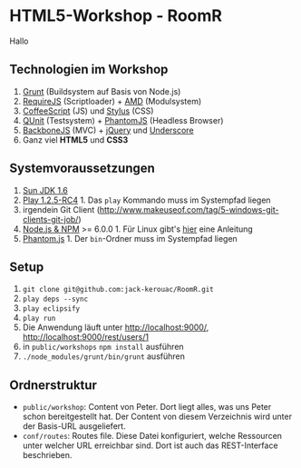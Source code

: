 HTML5-Workshop - RoomR
======================
Hallo

Technologien im Workshop
------------------------

  1. [Grunt](https://github.com/cowboy/grunt) (Buildsystem auf Basis von Node.js)
  2. [RequireJS](http://requirejs.org/) (Scriptloader) + [AMD](https://github.com/amdjs/amdjs-api/wiki/AMD) (Modulsystem)
  3. [CoffeeScript](http://coffeescript.org/) (JS) und [Stylus](http://learnboost.github.com/stylus/) (CSS)
  4. [QUnit](http://docs.jquery.com/QUnit) (Testsystem) + [PhantomJS](http://phantomjs.org/) (Headless Browser)
  5. [BackboneJS](http://backbonejs.org/) (MVC) + [jQuery](http://jquery.com/) und [Underscore](http://underscorejs.org/)
  6. Ganz viel **HTML5** und **CSS3**

Systemvoraussetzungen
---------------------

  1. [Sun JDK 1.6](http://www.oracle.com/technetwork/java/javase/downloads/jdk-6u25-download-346242.html)
  2. [Play 1.2.5-RC4](http://download.playframework.org/releases/play-1.2.5-RC4.zip)
    1. Das `play` Kommando muss im Systempfad liegen
  3. irgendein Git Client (<http://www.makeuseof.com/tag/5-windows-git-clients-git-job/>)
  4. [Node.js & NPM](http://nodejs.org/) >= 6.0.0
    1. Für Linux gibt's [hier](https://github.com/joyent/node/wiki/Installing-Node.js-via-package-manager) eine Anleitung
  5. [Phantom.js](http://www.phantomjs.org/)
    1. Der `bin`-Ordner muss im Systempfad liegen

Setup
-----

  1. `git clone git@github.com:jack-kerouac/RoomR.git`
  2. `play deps --sync`
  3. `play eclipsify`
  4. `play run`
  5. Die Anwendung läuft unter <http://localhost:9000/>, <http://localhost:9000/rest/users/1>
  6. in `public/workshops` `npm install` ausführen
  7. `./node_modules/grunt/bin/grunt` ausführen

Ordnerstruktur
--------------
  * `public/workshop`: Content von Peter. Dort liegt alles, was uns Peter schon bereitgestellt hat. Der Content
    von diesem Verzeichnis wird unter der Basis-URL ausgeliefert.
  * `conf/routes`: Routes file. Diese Datei konfiguriert, welche Ressourcen unter welcher URL erreichbar sind.
    Dort ist auch das REST-Interface beschrieben.
